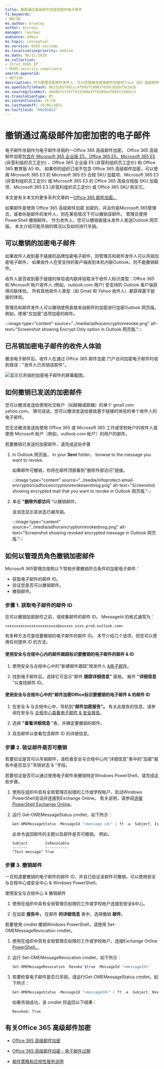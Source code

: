 ```yaml
---
title: 撤销通过高级邮件加密加密的电子邮件
f1.keywords:
- NOCSH
ms.author: krowley
author: kccross
manager: laurawi
audience: Admin
ms.topic: conceptual
ms.service: O365-seccomp
ms.localizationpriority: medium
ms.date: 06/11/2020
ms.collection:
- Strat_O365_IP
- M365-security-compliance
search.appverid:
- MET150
description: 作为管理员和邮件发件人，可以吊销某些使用邮件加密Office 365 高级邮件加密。
ms.openlocfilehash: 86231857b01cc4f505f19063fe59cd58b75e263b
ms.sourcegitcommit: d4b867e37bf741528ded7fb289e4f6847228d2c5
ms.translationtype: MT
ms.contentlocale: zh-CN
ms.lasthandoff: 10/06/2021
ms.locfileid: "60201813"
---
```

# <a name="revoke-email-encrypted-by-advanced-message-encryption"></a>撤销通过高级邮件加密加密的电子邮件

电子邮件吊销作为电子邮件吊销的一Office 365 高级邮件加密。 Office 365 高级邮件加密[包含在 Microsoft 365 企业版 E5、Office 365 E5、Microsoft 365 E5 (](https://www.microsoft.com/microsoft-365/enterprise/home)非营利组织员工定价) 、Office 365 企业版 E5 (非营利组织员工定价) 和 Office 365 教育版 A5 中。 如果你的组织订阅不包含 Office 365 高级邮件加密，可以使用 Microsoft 365 E3 的 Microsoft 365 E5 合规 SKU 加载项、Microsoft 365 E3 (非营利组织员工定价) 或 Microsoft 365 E3 的 Office 365 高级合规版 SKU 加载项、Microsoft 365 E3 (非营利组织员工定价) 或 Office 365 SKU 购买它。

本文是有关本文的更多系列文章的一[Office 365 邮件加密。](ome.md)

如果邮件是使用 Office 365 高级邮件加密 加密的，并且你是Microsoft 365管理员，或者你是邮件的发件人，则在某些情况下可以撤销该邮件。 管理员使用 PowerShell 撤销邮件。 作为发件人，您可以撤销直接从发件人发送Outlook 网页版。 本文介绍可能吊销的情况以及如何进行吊销。
  
## <a name="encrypted-emails-that-you-can-revoke"></a>可以撤销的加密电子邮件

如果收件人收到基于链接的品牌加密电子邮件，则管理员和邮件发件人可以吊销加密电子邮件。 如果收件人在受支持的客户端收到本机内联Outlook，则不能撤销邮件。

收件人是否收到基于链接的体验或内联体验取决于收件人标识类型：Office 365 和 Microsoft 帐户收件人 (例如，outlook.com 用户) 受支持的 Outlook 客户端获得内联体验。 所有其他收件人类型（如 Gmail 和 Yahoo 收件人）都获得基于链接的体验。

管理员和邮件发件人可以撤销使用直接来自邮件的加密进行加密Outlook 网页版。 例如，使用"仅加密"选项加密的邮件。

:::image type="content" source="../media/adhocencryptionrevoke.png" alt-text="Screenshot showing Encrypt Only option in Outlook 网页版.":::

## <a name="recipient-experience-for-revoked-encrypted-emails"></a>已吊销加密电子邮件的收件人体验

撤消电子邮件后，收件人在通过 Office 365 邮件加密 门户访问加密电子邮件时收到错误："发件人已吊销该邮件"。

![显示已吊销的加密电子邮件的屏幕截图。](../media/revoked-encrypted-email.png)

## <a name="how-to-revoke-an-encrypted-message-that-you-sent"></a>如何撤销已发送的加密邮件

您可以撤消发送给使用社交帐户（如邮箱或邮箱）的单个 gmail.com yahoo.com。 换句话说，您可以撤消发送给接收基于链接的体验的单个收件人的电子邮件。

您无法撤消发送给使用 Office 365 或 Microsoft 365 工作或学校帐户的收件人或使用 Microsoft 帐户（例如，outlook.com 帐户）的用户的邮件。 

若要撤销已发送的加密邮件，请完成这些步骤

1. In Outlook 网页版， in your **Sent** folder， browse to the message you want to revoke.

   如果邮件可撤销，你将在邮件顶部看到"删除外部访问"链接。

    :::image type="content" source="../media/infoprotect-email-encryption/adhocencryptionrevokesentmsg.png" alt-text="Screenshot showing encrypted mail that you want to revoke in Outlook 网页版.":::

2. 单击 **"删除外部访问** "以撤销邮件。

   该消息显示其状态已被吊销。

   :::image type="content" source="../media/adhocencryptionrevokedmsg.png" alt-text="Screenshot showing revoked encrypted message in Outlook 网页版.":::

## <a name="how-to-revoke-an-encrypted-message-as-an-administrator"></a>如何以管理员角色撤销加密邮件

Microsoft 365管理员按照以下常规步骤撤销符合条件的加密电子邮件：

- 获取电子邮件的邮件 ID。
- 验证您是否可以撤销邮件。
- 撤销邮件。

### <a name="step-1-obtain-the-message-id-of-the-email"></a>步骤 1. 获取电子邮件的邮件 ID

在可以撤销加密邮件之前，请收集邮件的邮件 ID。 MessageId 的格式通常为：

`<xxxxxxxxxxxxxxxxxxxxxxx@xxxxxx.xxxx.prod.outlook.com>`  

有多种方法可查找要撤销的电子邮件的邮件 ID。 本节介绍几个选项，但您可以使用任何提供 ID 的方法。

#### <a name="to-identify-the-message-id-of-the-email-you-want-to-revoke-by-using-message-trace-in-the-security-amp-compliance-center"></a>使用安全与合规中心内的邮件跟踪标识要撤销的电子邮件的邮件 &amp; ID

1. 使用安全与合规中心中的"新建邮件跟踪"按发件人 [&电子邮件](https://blogs.technet.microsoft.com/exchange/2018/05/02/new-message-trace-in-office-365-security-compliance-center/)。

2. 找到电子邮件后，选择它可显示"邮件 **跟踪详细信息"** 窗格。 展开 **"详细信息** "以查找邮件 ID。

#### <a name="to-identify-the-message-id-of-the-email-you-want-to-revoke-by-using-office-message-encryption-reports-in-the-security-amp-compliance-center"></a>使用安全与合规中心中的"邮件加密Office标识要撤销的电子邮件 &amp; 的邮件 ID

1. 在安全 &amp; 与合规中心中，导航到"**邮件加密报告"。** 有关此报告的信息，请参阅在安全与 [合规中心查看电子邮件 &amp; 安全报告](../security/office-365-security/view-email-security-reports.md)。

2. 选择 **"查看详细信息** "表，并确定要撤销的邮件。

3. 双击邮件以查看包含邮件 ID 的详细信息。

### <a name="step-2-verify-that-the-mail-is-revocable"></a>步骤 2. 验证邮件是否可撤销

若要验证是否可以吊销邮件，请检查安全与合规中心内"详细信息"表中的"加密"报告中是否显示"吊销状态 &amp; "字段。

若要验证是否可以通过使用电子邮件来撤销特定Windows PowerShell，请完成这些步骤。

1. 使用在组织中具有全局管理员权限的工作或学校帐户，启动Windows PowerShell会话并连接到Exchange Online。 有关说明，请参阅[连接 PowerShell Exchange Online](/powershell/exchange/connect-to-exchange-online-powershell)。

2. 运行 Get-OMEMessageStatus cmdlet，如下所示：

     ```powershell
     Get-OMEMessageStatus -MessageId "<message id>" | ft -a  Subject, IsRevocable
     ```

   此命令返回邮件的主题以及邮件是否可撤销。 例如，

     ```console
     Subject        IsRevocable
     -------        -----------
     "Test message" True
     ```

### <a name="step-3-revoke-the-mail"></a>步骤 3. 撤销邮件

一旦知道要撤销的电子邮件的邮件 ID，并且已验证该邮件可撤销，可以使用安全与合规中心或安全中心 &amp; Windows PowerShell。

使用安全与合规中心 &amp; 撤销邮件

1. 使用在组织中具有全局管理员权限的工作或学校帐户连接到安全&中心。

2. 在加密 **报告中，** 在邮件 **的详细信息** 表中，选择撤销 **邮件**。

若要使用 cmdlet 撤销Windows PowerShell，请使用 Set-OMEMessageRevocation cmdlet。

1. 使用在组织中具有全局管理员权限的工作或学校帐户，连接Exchange Online [PowerShell。](/powershell/exchange/connect-to-exchange-online-powershell)

2. 运行 Set-OMEMessageRevocation cmdlet，如下所示：

    ```powershell
    Set-OMEMessageRevocation -Revoke $true -MessageId "<messageId>"
    ```

3. 若要检查电子邮件是否已吊销，请运行Get-OMEMessageStatus cmdlet，如下所示：

    ```powershell
    Get-OMEMessageStatus -MessageId "<messageId>" | ft -a  Subject, Revoked
    ```

    如果吊销成功，该 cmdlet 将返回以下结果：  

     ```console
     Revoked: True
     ```

## <a name="more-information-about-office-365-advanced-message-encryption"></a>有关Office 365 高级邮件加密

- [Office 365 高级邮件加密](ome-advanced-message-encryption.md)

- [Office 365 高级邮件加密 - 电子邮件过期](ome-advanced-expiration.md)

- [邮件策略和合规性服务说明](/office365/servicedescriptions/exchange-online-service-description/message-policy-and-compliance)